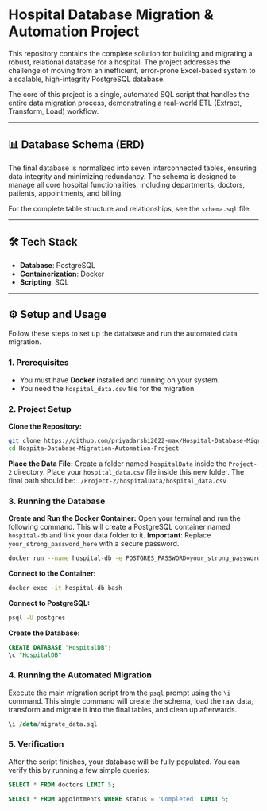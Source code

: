 # Hospital Database Migration & Automation Project

This repository contains the complete solution for building and migrating a robust, relational database for a hospital. The project addresses the challenge of moving from an inefficient, error-prone Excel-based system to a scalable, high-integrity PostgreSQL database.

The core of this project is a single, automated SQL script that handles the entire data migration process, demonstrating a real-world ETL (Extract, Transform, Load) workflow.

---

## 📊 Database Schema (ERD)

The final database is normalized into seven interconnected tables, ensuring data integrity and minimizing redundancy. The schema is designed to manage all core hospital functionalities, including departments, doctors, patients, appointments, and billing.



For the complete table structure and relationships, see the `schema.sql` file.

---

## 🛠️ Tech Stack

-   **Database**: PostgreSQL
-   **Containerization**: Docker
-   **Scripting**: SQL

---

## ⚙️ Setup and Usage

Follow these steps to set up the database and run the automated data migration.

### 1. Prerequisites

-   You must have **Docker** installed and running on your system.
-   You need the `hospital_data.csv` file for the migration.

### 2. Project Setup

**Clone the Repository:**
```bash
git clone https://github.com/priyadarshi2022-max/Hospital-Database-Migration-Automation-Project.git
cd Hospita-Database-Migration-Automation-Project
```

**Place the Data File:**
Create a folder named `hospitalData` inside the `Project-2` directory. Place your `hospital_data.csv` file inside this new folder. The final path should be:
`./Project-2/hospitalData/hospital_data.csv`

### 3. Running the Database

**Create and Run the Docker Container:**
Open your terminal and run the following command. This will create a PostgreSQL container named `hospital-db` and link your data folder to it.
**Important**: Replace `your_strong_password_here` with a secure password.

```bash
docker run --name hospital-db -e POSTGRES_PASSWORD=your_strong_password_here -d -p 5432:5432 -v "$(pwd)/Project-2/hospitalData":/data postgres
```

**Connect to the Container:**
```bash
docker exec -it hospital-db bash
```

**Connect to PostgreSQL:**
```bash
psql -U postgres
```

**Create the Database:**
```sql
CREATE DATABASE "HospitalDB";
\c "HospitalDB"
```

### 4. Running the Automated Migration

Execute the main migration script from the `psql` prompt using the `\i` command. This single command will create the schema, load the raw data, transform and migrate it into the final tables, and clean up afterwards.

```sql
\i /data/migrate_data.sql
```

### 5. Verification

After the script finishes, your database will be fully populated. You can verify this by running a few simple queries:

```sql
SELECT * FROM doctors LIMIT 5;

SELECT * FROM appointments WHERE status = 'Completed' LIMIT 5;
```
